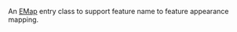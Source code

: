 An [EMap](https://wiki.eclipse.org/EMF/FAQ#How_do_I_create_a_Map_in_EMF.3F) entry class to support feature name to feature appearance mapping.